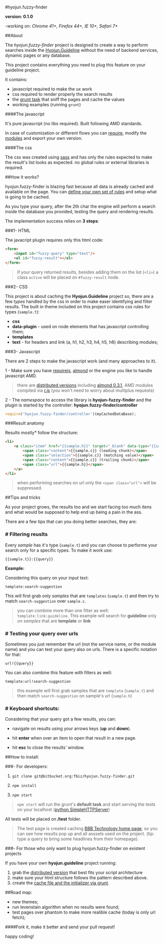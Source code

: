 #hyojun.fuzzy-finder

**version: 0.1.0**

-working on: *Chrome 41+, Firefox 44+, IE 10+, Safari 7+*

##About

The *hyojun.fuzzy-finder* project is designed to create a way to perform searches inside the [Hyojun.Guideline](https://bitbucket.org/fbiz/hyojun.guideline) without the need of backend services, dynamic pages or any database.

This project contains everything you need to plug this feature on your guideline project.

It contains:

* javascript required to make the ux work
* css required to render properly the search results
* the [grunt task](https://bitbucket.org/fbiz/hyojun.grunt.fuzzy-finder-cache.git) that sniff the pages and cache the values
* working examples (running ```grunt```)

####The javascript

It's pure javascript (no libs required). Built following AMD standards.

In case of customization or different flows you can [require](http://requirejs.org/), modify the [modules](https://bitbucket.org/fbiz/hyojun.fuzzy-finder/src) and export your own version.

####The css

The css was created using [sass](http://sass-lang.com) and has only the rules expected to make the result's list looks as expected. no global rules or external libraries is required.

##How it works?

hyojun.fuzzy-finder is blazing fast because all data is already cached and available on the page. You can [define your own set of rules](https://bitbucket.org/fbiz/hyojun.grunt.fuzzy-finder-cache.git) and setup what is going to be cached.

As you type your query, after the 2th char the engine will perform a search inside the database you provided, testing the query and rendering results.

The implementation success relies on **3 steps**:

###1- HTML

The javacript plugin requires only this html code:

```html
<form>
    <input id="fuzzy-query" type="text"/>
    <ul id="fuzzy-result"></ul>
</form>
```

> if your query returned results, besides adding them on the list (```<li>```) a class ```active``` will be placed on ```#fuzzy-result``` node.

###2- CSS

This project is about caching the **Hyojun.Guideline** project so, there are a few *types* handled by the css in order to make easer identifying and filter results. The built in theme included on this project contains css rules for types (```sample.t```):

* **css**
* **data-plugin** - used on node elements that has javascript controlling them;
* **templates**
* **text** - for headers and link (a, h1, h2, h3, h4, h5, h6) describing modules;

###3- Javascript

There are 2 steps to make the javascript work (and many approaches to it).

1 - Make sure you have [requirejs](http://requirejs.org/), [almond](https://github.com/jrburke/almond/blob/0.3.1/almond.js) or the engine you like to handle javascript AMD.

> there are [distributed versions](https://bitbucket.org/fbiz/hyojun.fuzzy-finder/downloads) including [almond 0.3.1](https://github.com/jrburke/almond/blob/0.3.1/almond.js), AMD modules compiled via [r.js](https://github.com/jrburke/r.js) (you won't need to worry about multiplus requests)

2 - The *namespace* to access the library is **hyojun-fuzzy-finder** and the plugin is started by the controller: **hyojun.fuzzy-finder/controller**

```javascript
require('hyojun.fuzzy-finder/controller')(myCachedDataBase);
```

###Result anatomy

Results mostly* follow the structure:

```html
<li>
	<a class="item" href="{{sample.h}}" target="_blank" data-type="{{sample.t}}">
		<span class="content">{{sample.c}} (leading chunk)</span>
		<span class="selection">{{sample.c}} (matching value)</span>
		<span class="content">{{sample.c}} (trailing chunk)</span>
		<span class="url">{{sample.h}}</span>
	</a>
</li>
```

> when performing searches on url only the ```<span class="url">``` will be suppressed.

##Tips and tricks

As your project grows, the results too and we start facing too much itens and what would be supposed to help end up being a pain in the ass.

There are a few tips that can you doing better searches, they are:

### # Filtering reuslts

Every *sample* has it's type (```sample.t```) and you can choose to performe your search only for a specific types. To make it work use:

    {{sample.t}}:{{query}}

**Example:**

Considering this query on your input text: 

    template:search-suggestion

This will first grab only *samples* that are ```templates``` (```sample.t```) and then try to match ```search-suggestion``` over ```sample.c```.

> you can combine more than one filter as well: ```template:link:guideline```.
> This example will search for **guideline** only on *samples* that are **template** or **link**


### # Testing your query over urls

Sometimes you just remember the url (not the service name, or the module name) and you can test your query also on urls. There is a specific notation for that:

    url!{{query}}

You can also combine this feature with filters as well:

    template:url!search-suggestion

> this example will first grab samples that are ```template``` (`sample.t`) and then match `search-suggestion` on sample's url (`sample.h`)

### # Keyboard shortcuts:

Considering that your query got a few results, you can:

* navigate on results using your arrows keys (**up** and **down**). 

* hit **enter** when over an item to open that result in a new page.

* hit **esc** to close the results' window.

##How to install:

###- For developers:

1. ```git clone git@bitbucket.org:fbiz/hyojun.fuzzy-finder.git```

2. ```npm install```

3. ```npm start``` 

> ```npm start``` will run the grunt's **default task** and start serving the tests on your localhost ([python SimpleHTTPServer](https://docs.python.org/2/library/simplehttpserver.html))

All tests will be placed on **/test** folder.

> The test page is created caching [BBB Technology home page](http://bbc.com/technology), so you can see how results pop up and all asssets used on the project. (tip: type a query to bring some headlines from their homepage).

###- For those who only want to plug hyojun.fuzzy-finder on existent projects

If you have your own **hyojun.guideline** project running:

1. grab the [distributed version](https://bitbucket.org/fbiz/hyojun.fuzzy-finder/downloads) that best fits your script architecture
2. make sure your html structure follows the pattern described above.
3. create the [cache file and the initializer via grunt](https://bitbucket.org/fbiz/hyojun.grunt.fuzzy-finder-cache.git).

##Road map:

* new themes;
* run levenstain algorithm when no results were found;
* test pages over phantom to make more realible cache (today is only url fetch);


####Fork it, make it better and send your pull request!

happy coding!